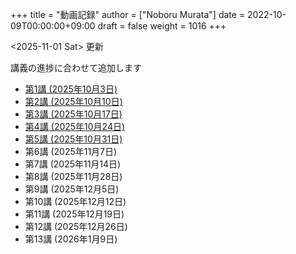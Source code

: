 +++
title = "動画記録"
author = ["Noboru Murata"]
date = 2022-10-09T00:00:00+09:00
draft = false
weight = 1016
+++

<span class="timestamp-wrapper"><span class="timestamp">&lt;2025-11-01 Sat&gt; </span></span> 更新

講義の進捗に合わせて追加します

-   [第1講 (2025年10月3日)](https://u-tokyo-ac-jp.zoom.us/rec/share/zzOeePEhBZqa7pFJZtTC8cgS2q9CguiCW-piAvfFK41WLenHrg-L4Dp6MyK-6UDN.8OHjsDncpb8yOTV5?startTime=1759478726000)
-   [第2講 (2025年10月10日)](https://u-tokyo-ac-jp.zoom.us/rec/share/k9SeotKPLmx8iwyIsumlm8o2FbICb3N0bq-aoKyjB_3tKx6fd1hV14i4WgPyk6Wh.kRdhV9Hn3UN4NfaH?startTime=1760083233000)
-   [第3講 (2025年10月17日)](https://u-tokyo-ac-jp.zoom.us/rec/share/mUygKiou0O8vrfEUV7_y_4Sknb-ZjUrS05_y-oAd_LtYYAMYs8fHoaHhuSofrqAv.cv8zZd3g-UzckIjI?startTime=1760688035000)
-   [第4講 (2025年10月24日)](https://u-tokyo-ac-jp.zoom.us/rec/share/sFdQNXLxO2Z3U3iy_4JmthKDdaCKnA5pEUlqwO371ncRuN2CVYGFkx9l6mv4b1Ep.ZCZXTBVm6KS7f1Ey?startTime=1761292845000)
-   [第5講 (2025年10月31日)](https://u-tokyo-ac-jp.zoom.us/rec/share/SDq-sHVI-7YLrO-ItiHGOwU85FHyAkiWJ9tqRv9VggPx1i8HvM6DI19QCp3DECi3.BvrVW8b9d1fOBivT?startTime=1761897630000)
-   第6講 (2025年11月7日)
-   第7講 (2025年11月14日)
-   第8講 (2025年11月28日)
-   第9講 (2025年12月5日)
-   第10講 (2025年12月12日)
-   第11講 (2025年12月19日)
-   第12講 (2025年12月26日)
-   第13講 (2026年1月9日)
